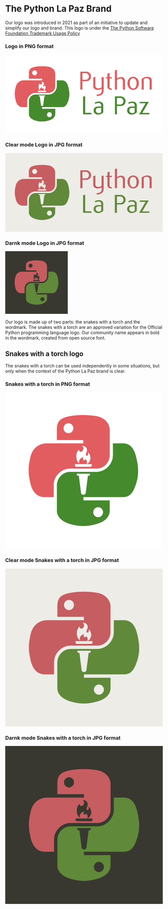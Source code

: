 # The Python La Paz Brand
Our logo was introduced in 2021 as part of an initiative to update and simplify our logo and brand. This logo is under the [The Python Software Foundation Trademark Usage Policy](https://www.python.org/psf/trademarks/)
### Logo in PNG format
![Logo in PNG format](https://github.com/python-la-paz/brand-standards/blob/main/brand_logo/plp-brand.png)
### Clear mode Logo in JPG format
![Logo in JPG format](https://github.com/python-la-paz/brand-standards/blob/main/brand_logo/plp-brand-white.jpg)
### Darnk mode Logo in JPG format
<img src="https://github.com/python-la-paz/brand-standards/blob/main/snakes_torch/plp-snakes-dark.jpg" alt="Snakes with a torch" width="200"/>

Our logo is made up of two parts: the snakes with a torch and the wordmark. The snakes with a torch are an approved variation for the Official Python programming language logo. Our community name appears in bold in the wordmark, created from open source font.

## Snakes with a torch logo
The snakes with a torch can be used independently in some situations, but only when the context of the Python La Paz brand is clear.
### Snakes with a torch in PNG format
![Snakes with a torch in PNG format](https://github.com/python-la-paz/brand-standards/blob/main/snakes_torch/plp-snakes.png)
### Clear mode Snakes with a torch in JPG format
![Snakes with a torch in JPG format](https://github.com/python-la-paz/brand-standards/blob/main/snakes_torch/plp-snakes-white.jpg)
### Darnk mode Snakes with a torch in JPG format
![Snakes with a torch in JPG format](https://github.com/python-la-paz/brand-standards/blob/main/snakes_torch/plp-snakes-dark.jpg)
